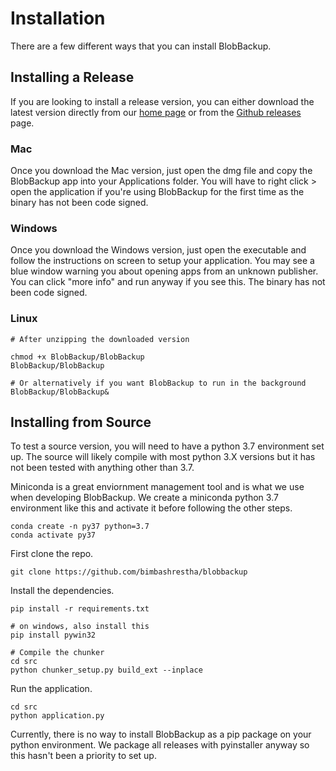 # Installation

There are a few different ways that you can install BlobBackup.

## Installing a Release 

If you are looking to install a release version, you can either 
download the latest version directly from our 
[home page](https://blobbackup.com) or from the 
[Github releases](https://github.com/bimbashrestha/blobbackup/releases)
page. 

### Mac

Once you download the Mac version, just open the dmg file and 
copy the BlobBackup app into your Applications folder. You will
have to right click > open the application if you're using 
BlobBackup for the first time as the binary has not been 
code signed.

### Windows

Once you download the Windows version, just open the executable 
and follow the instructions on screen to setup your application. 
You may see a blue window warning you about opening apps from 
an unknown publisher. You can click "more info" and run anyway 
if you see this. The binary has not been code signed.

### Linux

```
# After unzipping the downloaded version

chmod +x BlobBackup/BlobBackup
BlobBackup/BlobBackup

# Or alternatively if you want BlobBackup to run in the background
BlobBackup/BlobBackup&
```

## Installing from Source

To test a source version, you will need to have a python 3.7 
environment set up. The source will likely compile with most 
python 3.X versions but it has not been tested with anything 
other than 3.7. 

Miniconda is a great enviornment management tool and is what 
we use when developing BlobBackup. We create a miniconda 
python 3.7 environment like this and activate it before following 
the other steps.

```
conda create -n py37 python=3.7
conda activate py37
```

First clone the repo.

```
git clone https://github.com/bimbashrestha/blobbackup
```

Install the dependencies.

```
pip install -r requirements.txt

# on windows, also install this
pip install pywin32

# Compile the chunker
cd src
python chunker_setup.py build_ext --inplace
```

Run the application.

```
cd src
python application.py
```

Currently, there is no way to install BlobBackup as a pip package 
on your python environment. We package all releases with pyinstaller 
anyway so this hasn't been a priority to set up. 

